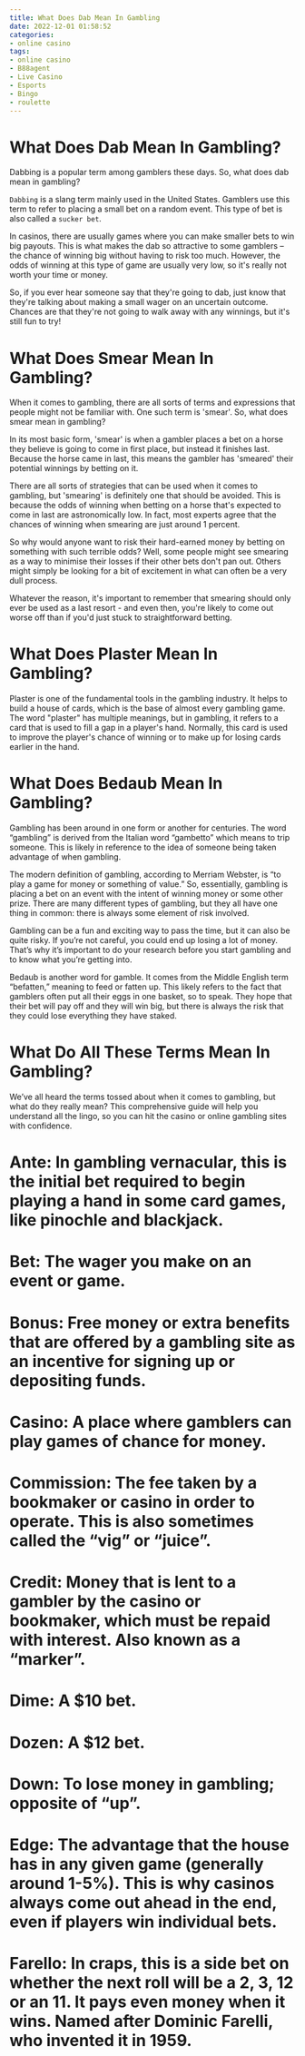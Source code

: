 ```yaml
---
title: What Does Dab Mean In Gambling
date: 2022-12-01 01:58:52
categories:
- online casino
tags:
- online casino
- B88agent
- Live Casino
- Esports
- Bingo
- roulette
---
```



#  What Does Dab Mean In Gambling?

Dabbing is a popular term among gamblers these days. So, what does dab mean in gambling?

`Dabbing` is a slang term mainly used in the United States. Gamblers use this term to refer to placing a small bet on a random event. This type of bet is also called a `sucker bet`.

In casinos, there are usually games where you can make smaller bets to win big payouts. This is what makes the dab so attractive to some gamblers – the chance of winning big without having to risk too much. However, the odds of winning at this type of game are usually very low, so it's really not worth your time or money.

So, if you ever hear someone say that they're going to dab, just know that they're talking about making a small wager on an uncertain outcome. Chances are that they're not going to walk away with any winnings, but it's still fun to try!

#  What Does Smear Mean In Gambling?

When it comes to gambling, there are all sorts of terms and expressions that people might not be familiar with. One such term is 'smear'. So, what does smear mean in gambling?

In its most basic form, 'smear' is when a gambler places a bet on a horse they believe is going to come in first place, but instead it finishes last. Because the horse came in last, this means the gambler has 'smeared' their potential winnings by betting on it.

There are all sorts of strategies that can be used when it comes to gambling, but 'smearing' is definitely one that should be avoided. This is because the odds of winning when betting on a horse that's expected to come in last are astronomically low. In fact, most experts agree that the chances of winning when smearing are just around 1 percent.

So why would anyone want to risk their hard-earned money by betting on something with such terrible odds? Well, some people might see smearing as a way to minimise their losses if their other bets don't pan out. Others might simply be looking for a bit of excitement in what can often be a very dull process.

Whatever the reason, it's important to remember that smearing should only ever be used as a last resort - and even then, you're likely to come out worse off than if you'd just stuck to straightforward betting.

#  What Does Plaster Mean In Gambling?

Plaster is one of the fundamental tools in the gambling industry. It helps to build a house of cards, which is the base of almost every gambling game. The word "plaster" has multiple meanings, but in gambling, it refers to a card that is used to fill a gap in a player's hand. Normally, this card is used to improve the player's chance of winning or to make up for losing cards earlier in the hand.

#  What Does Bedaub Mean In Gambling?

Gambling has been around in one form or another for centuries. The word “gambling” is derived from the Italian word “gambetto” which means to trip someone. This is likely in reference to the idea of someone being taken advantage of when gambling.

The modern definition of gambling, according to Merriam Webster, is “to play a game for money or something of value.” So, essentially, gambling is placing a bet on an event with the intent of winning money or some other prize. There are many different types of gambling, but they all have one thing in common: there is always some element of risk involved.

Gambling can be a fun and exciting way to pass the time, but it can also be quite risky. If you’re not careful, you could end up losing a lot of money. That’s why it’s important to do your research before you start gambling and to know what you’re getting into.

Bedaub is another word for gamble. It comes from the Middle English term “befatten,” meaning to feed or fatten up. This likely refers to the fact that gamblers often put all their eggs in one basket, so to speak. They hope that their bet will pay off and they will win big, but there is always the risk that they could lose everything they have staked.

#  What Do All These Terms Mean In Gambling?

We’ve all heard the terms tossed about when it comes to gambling, but what do they really mean? This comprehensive guide will help you understand all the lingo, so you can hit the casino or online gambling sites with confidence.

# Ante: In gambling vernacular, this is the initial bet required to begin playing a hand in some card games, like pinochle and blackjack.

# Bet: The wager you make on an event or game.

# Bonus: Free money or extra benefits that are offered by a gambling site as an incentive for signing up or depositing funds.

# Casino: A place where gamblers can play games of chance for money.

# Commission: The fee taken by a bookmaker or casino in order to operate. This is also sometimes called the “vig” or “juice”.

# Credit: Money that is lent to a gambler by the casino or bookmaker, which must be repaid with interest. Also known as a “marker”.

# Dime: A $10 bet.

# Dozen: A $12 bet.

# Down: To lose money in gambling; opposite of “up”.

# Edge: The advantage that the house has in any given game (generally around 1-5%). This is why casinos always come out ahead in the end, even if players win individual bets.

# Farello: In craps, this is a side bet on whether the next roll will be a 2, 3, 12 or an 11. It pays even money when it wins. Named after Dominic Farelli, who invented it in 1959.